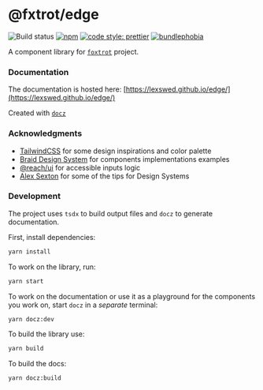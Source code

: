 # @fxtrot/edge

![Build status](https://github.com/LexSwed/edge/workflows/CI/badge.svg)
[![npm](https://img.shields.io/npm/v/@fxtrot/edge.svg)](https://www.npmjs.com/package/@fxtrot/edge)
[![code style: prettier](https://img.shields.io/badge/code_style-prettier-ff69b4.svg)](https://github.com/prettier/prettier)
[![bundlephobia](https://badgen.net/bundlephobia/minzip/@fxtrot/edge)](https://bundlephobia.com/result?p=@fxtrot/edge)

A component library for [`foxtrot`](https://github.com/LexSwed/foxtrot) project.

### Documentation

The documentation is hosted here: [https://lexswed.github.io/edge/](https://lexswed.github.io/edge/)

Created with [`docz`](https://www.docz.site/)

### Acknowledgments

- [TailwindCSS](https://tailwindcss.com) for some design inspirations and color palette
- [Braid Design System](https://seek-oss.github.io/braid-design-system) for components implementations examples
- [@reach/ui](https://reacttraining.com/reach-ui) for accessible inputs logic
- [Alex Sexton](https://www.youtube.com/watch?v=EDyiaDJJu-4) for some of the tips for Design Systems

### Development

The project uses `tsdx` to build output files and `docz` to generate documentation.

First, install dependencies:

```bash
yarn install
```

To work on the library, run:

```bash
yarn start
```

To work on the documentation or use it as a playground for the components you work on, start `docz` in a _separate_ terminal:

```bash
yarn docz:dev
```

To build the library use:

```bash
yarn build
```

To build the docs:

```bash
yarn docz:build
```
